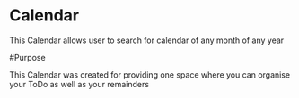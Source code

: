 # Calendar
This Calendar allows user to search for calendar of any month of any year

#Purpose

This Calendar was created for providing one space where you can organise your ToDo as well as your remainders
